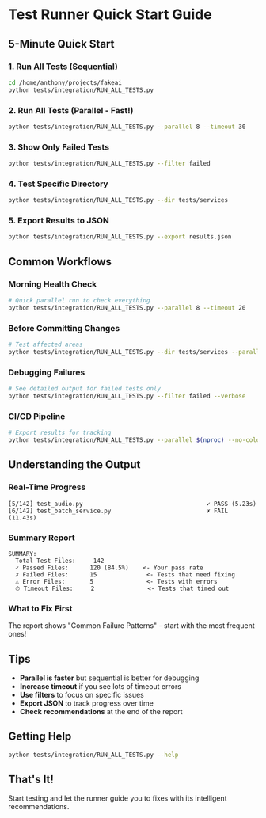 # Test Runner Quick Start Guide

## 5-Minute Quick Start

### 1. Run All Tests (Sequential)
```bash
cd /home/anthony/projects/fakeai
python tests/integration/RUN_ALL_TESTS.py
```

### 2. Run All Tests (Parallel - Fast!)
```bash
python tests/integration/RUN_ALL_TESTS.py --parallel 8 --timeout 30
```

### 3. Show Only Failed Tests
```bash
python tests/integration/RUN_ALL_TESTS.py --filter failed
```

### 4. Test Specific Directory
```bash
python tests/integration/RUN_ALL_TESTS.py --dir tests/services
```

### 5. Export Results to JSON
```bash
python tests/integration/RUN_ALL_TESTS.py --export results.json
```

## Common Workflows

### Morning Health Check
```bash
# Quick parallel run to check everything
python tests/integration/RUN_ALL_TESTS.py --parallel 8 --timeout 20
```

### Before Committing Changes
```bash
# Test affected areas
python tests/integration/RUN_ALL_TESTS.py --dir tests/services --parallel 4
```

### Debugging Failures
```bash
# See detailed output for failed tests only
python tests/integration/RUN_ALL_TESTS.py --filter failed --verbose
```

### CI/CD Pipeline
```bash
# Export results for tracking
python tests/integration/RUN_ALL_TESTS.py --parallel $(nproc) --no-color --export ci_results.json
```

## Understanding the Output

### Real-Time Progress
```
[5/142] test_audio.py                                   ✓ PASS (5.23s)
[6/142] test_batch_service.py                           ✗ FAIL (11.43s)
```

### Summary Report
```
SUMMARY:
  Total Test Files:     142
  ✓ Passed Files:      120 (84.5%)    <- Your pass rate
  ✗ Failed Files:      15              <- Tests that need fixing
  ⚠ Error Files:       5               <- Tests with errors
  ⏱ Timeout Files:     2               <- Tests that timed out
```

### What to Fix First
The report shows "Common Failure Patterns" - start with the most frequent ones!

## Tips

- **Parallel is faster** but sequential is better for debugging
- **Increase timeout** if you see lots of timeout errors
- **Use filters** to focus on specific issues
- **Export JSON** to track progress over time
- **Check recommendations** at the end of the report

## Getting Help
```bash
python tests/integration/RUN_ALL_TESTS.py --help
```

## That's It!
Start testing and let the runner guide you to fixes with its intelligent recommendations.
